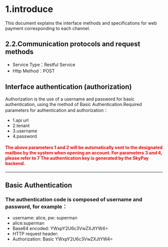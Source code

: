 # 1.introduce

This document explains the interface methods and specifications for web payment corresponding to each channel.


## 2.2.Communication protocols and request methods
- Service Type：Restful Service
- Http Method：POST

## Interface authentication (authorization)


Authorization is the use of a username and password for basic authentication, using the method of Basic Authentication.Required parameters for authentication and authorization：
- 1.api url
- 2.tenant
- 3.username
- 4.password
#### <font color = red>The above parameters 1 and 2 will be automatically sent to the designated mailbox by the system when opening an account. For parameters 3 and 4, please refer to 7 The authentication key is generated by the SkyPay backend.</font>
_________________
## Basic Authentication

### The authentication code is composed of username and password, for example：

-  username: alice, pw: superman 
-  alice:superman
-  Base64 encoded: YWxpY2U6c3VwZXJtYW4=
-   HTTP request header:
- Authorization: Basic YWxpY2U6c3VwZXJtYW4=